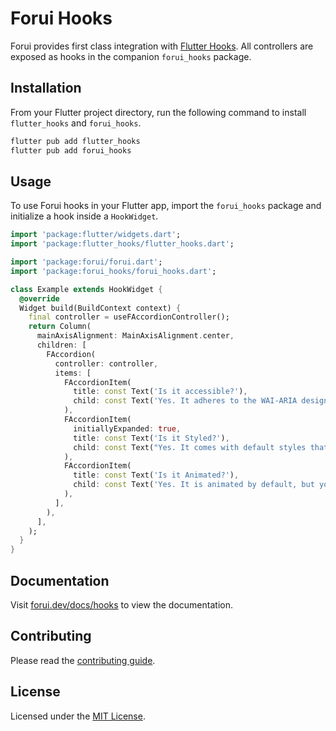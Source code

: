 # Forui Hooks

Forui provides first class integration with [Flutter Hooks](https://pub.dev/packages/flutter_hooks). All controllers
are exposed as hooks in the companion `forui_hooks` package.

## Installation

From your Flutter project directory, run the following command to install `flutter_hooks` and `forui_hooks`.

```bash filename="bash"
flutter pub add flutter_hooks
flutter pub add forui_hooks
```

## Usage

To use Forui hooks in your Flutter app, import the `forui_hooks` package and initialize a hook inside a `HookWidget`.

```dart {5, 7, 10}
import 'package:flutter/widgets.dart';
import 'package:flutter_hooks/flutter_hooks.dart';

import 'package:forui/forui.dart';
import 'package:forui_hooks/forui_hooks.dart';

class Example extends HookWidget {
  @override
  Widget build(BuildContext context) {
    final controller = useFAccordionController();
    return Column(
      mainAxisAlignment: MainAxisAlignment.center,
      children: [
        FAccordion(
          controller: controller,
          items: [
            FAccordionItem(
              title: const Text('Is it accessible?'),
              child: const Text('Yes. It adheres to the WAI-ARIA design pattern.'),
            ),
            FAccordionItem(
              initiallyExpanded: true,
              title: const Text('Is it Styled?'),
              child: const Text("Yes. It comes with default styles that matches the other components' aesthetics"),
            ),
            FAccordionItem(
              title: const Text('Is it Animated?'),
              child: const Text('Yes. It is animated by default, but you can disable it if you prefer'),
            ),
          ],
        ),
      ],
    );
  }
}
```

## Documentation

Visit [forui.dev/docs/hooks](https://forui.dev/docs/hooks) to view the documentation.

## Contributing

Please read the [contributing guide](../CONTRIBUTING.md).

## License

Licensed under the [MIT License](/LICENSE).